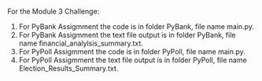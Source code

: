 For the Module 3 Challenge:

1) For PyBank Assigmment the code is in folder PyBank, file name main.py.
2) For PyBank Assigmment the text file output is in folder PyBank, file name financial_analylsis_summary.txt.
3) For PyPoll Assigmment the code is in folder PyPoll, file name main.py.
4) For PyPoll Assigmment the text file output is in folder PyPoll, file name Election_Results_Summary.txt.
